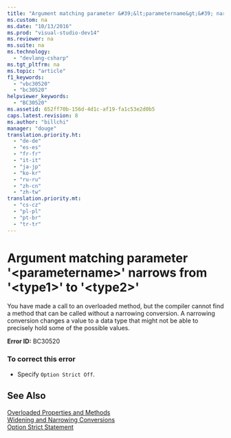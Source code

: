 ```yaml
---
title: "Argument matching parameter &#39;&lt;parametername&gt;&#39; narrows from &#39;&lt;type1&gt;&#39; to &#39;&lt;type2&gt;&#39;"
ms.custom: na
ms.date: "10/13/2016"
ms.prod: "visual-studio-dev14"
ms.reviewer: na
ms.suite: na
ms.technology: 
  - "devlang-csharp"
ms.tgt_pltfrm: na
ms.topic: "article"
f1_keywords: 
  - "vbc30520"
  - "bc30520"
helpviewer_keywords: 
  - "BC30520"
ms.assetid: 652ff70b-156d-4d1c-af19-fa1c53e2d0b5
caps.latest.revision: 8
ms.author: "billchi"
manager: "douge"
translation.priority.ht: 
  - "de-de"
  - "es-es"
  - "fr-fr"
  - "it-it"
  - "ja-jp"
  - "ko-kr"
  - "ru-ru"
  - "zh-cn"
  - "zh-tw"
translation.priority.mt: 
  - "cs-cz"
  - "pl-pl"
  - "pt-br"
  - "tr-tr"
---
```

# Argument matching parameter &#39;&lt;parametername&gt;&#39; narrows from &#39;&lt;type1&gt;&#39; to &#39;&lt;type2&gt;&#39;
You have made a call to an overloaded method, but the compiler cannot find a method that can be called without a narrowing conversion. A narrowing conversion changes a value to a data type that might not be able to precisely hold some of the possible values.  
  
 **Error ID:** BC30520  
  
### To correct this error  
  
-   Specify `Option Strict Off`.  
  
## See Also  
 [Overloaded Properties and Methods](../Topic/Overloaded%20Properties%20and%20Methods%20\(Visual%20Basic\).md)   
 [Widening and Narrowing Conversions](../Topic/Widening%20and%20Narrowing%20Conversions%20\(Visual%20Basic\).md)   
 [Option Strict Statement](../Topic/Option%20Strict%20Statement.md)